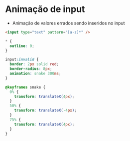 # Animação de input

- Animação de valores errados sendo inseridos no input

```html
<input type="text" pattern="[a-z]*" />
```

```css
* {
  outline: 0;
}

input:invalid {
  border: 2px solid red;
  border-radius: 8px;
  animation: snake 300ms;
}

@keyframes snake {
  0% {
    transform: translateX(4px);
  }
  50% {
    transform: translateX(-4px);
  }
  75% {
    transform: translateX(4px);
  }
}
```
